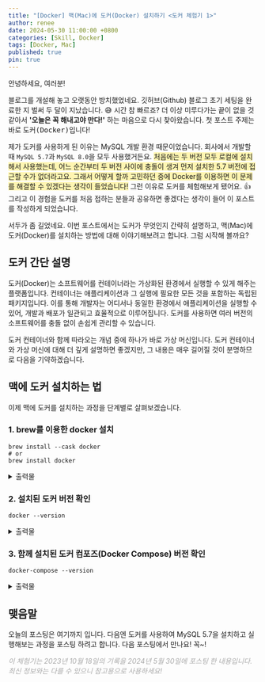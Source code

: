```yaml
---
title: "[Docker] 맥(Mac)에 도커(Docker) 설치하기 <도커 체험기 1>"
author: renee
date: 2024-05-30 11:00:00 +0800
categories: [Skill, Docker]
tags: [Docker, Mac]
published: true
pin: true
---
```


안녕하세요, 여러분!

블로그를 개설해 놓고 오랫동안 방치했었네요. 깃허브(Github) 블로그 초기 세팅을 완료한 지 벌써 두 달이 지났습니다. 😅 시간 참 빠르죠? 더 이상 미루다가는 끝이 없을 것 같아서 **'오늘은 꼭 해내고야 만다!'** 하는 마음으로 다시 찾아왔습니다. 첫 포스트 주제는 바로 <kbd>도커(Docker)</kbd>입니다!

제가 도커를 사용하게 된 이유는 MySQL 개발 환경 때문이었습니다. 회사에서 개발할 때 `MySQL 5.7`과 `MySQL 8.0`을 모두 사용했거든요. <span style="background-color: #fff5b1">처음에는 두 버전 모두 로컬에 설치해서 사용했는데, 어느 순간부터 두 버전 사이에 충돌이 생겨 먼저 설치한 5.7 버전에 접근할 수가 없더라고요. 그래서 어떻게 할까 고민하던 중에 Docker를 이용하면 이 문제를 해결할 수 있겠다는 생각이 들었습니다!</span> 그런 이유로 도커를 체험해보게 됐어요. 👍 그리고 이 경험을 도커를 처음 접하는 분들과 공유하면 좋겠다는 생각이 들어 이 포스트를 작성하게 되었습니다.

서두가 좀 길었네요. 이번 포스트에서는 도커가 무엇인지 간략히 설명하고, 맥(Mac)에 도커(Docker)를 설치하는 방법에 대해 이야기해보려고 합니다. 그럼 시작해 볼까요?

## **도커 간단 설명**

>
도커(Docker)는 소프트웨어를 컨테이너라는 가상화된 환경에서 실행할 수 있게 해주는 플랫폼입니다. 컨테이너는 애플리케이션과 그 실행에 필요한 모든 것을 포함하는 독립된 패키지입니다. 이를 통해 개발자는 어디서나 동일한 환경에서 애플리케이션을 실행할 수 있어, 개발과 배포가 일관되고 효율적으로 이루어집니다. 도커를 사용하면 여러 버전의 소프트웨어를 충돌 없이 손쉽게 관리할 수 있습니다.

도커 컨테이너와 함께 따라오는 개념 중에 하나가 바로 가상 머신입니다. 도커 컨테이너와 가상 머신에 대해 더 깊게 설명하면 좋겠지만, 그 내용은 매우 길어질 것이 분명하므로 다음을 기약하겠습니다.

## **맥에 도커 설치하는 법**

이제 맥에 도커를 설치하는 과정을 단계별로 살펴보겠습니다.

### **1. brew를 이용한 docker 설치**

```shell
brew install --cask docker
# or
brew install docker 
```

<details>
<summary>출력물</summary>
<div markdown="1">

```console
Running `brew update --auto-update`...
==> Auto-updated Homebrew!
Updated 2 taps (homebrew/core and homebrew/cask).
==> New Formulae
dcp                                      nvimpager
==> New Casks
free-podcast-transcription

You have 13 outdated formulae and 2 outdated casks installed.

==> Downloading https://raw.githubusercontent.com/Homebrew/homebrew-cask/005958c
######################################################################### 100.0%
==> Downloading https://desktop.docker.com/mac/main/amd64/124339/Docker.dmg
######################################################################### 100.0%
==> Installing Cask docker
==> Moving App 'Docker.app' to '/Applications/Docker.app'
==> Linking Binary 'docker' to '/usr/local/bin/docker'
==> Linking Binary 'docker-compose' to '/usr/local/bin/docker-compose'
==> Linking Binary 'docker-credential-desktop' to '/usr/local/bin/docker-credent
==> Linking Binary 'docker-credential-ecr-login' to '/usr/local/bin/docker-crede
==> Linking Binary 'docker-credential-osxkeychain' to '/usr/local/bin/docker-cre
==> Linking Binary 'docker-index' to '/usr/local/bin/docker-index'
==> Linking Binary 'hub-tool' to '/usr/local/bin/hub-tool'
==> Linking Binary 'kubectl' to '/usr/local/bin/kubectl.docker'
==> Linking Binary 'docker.bash-completion' to '/usr/local/etc/bash_completion.d
==> Linking Binary 'docker.zsh-completion' to '/usr/local/share/zsh/site-functio
==> Linking Binary 'docker.fish-completion' to '/usr/local/share/fish/vendor_com
==> Linking Binary 'com.docker.hyperkit' to '/usr/local/bin/hyperkit'
==> Linking Binary 'com.docker.cli' to '/usr/local/bin/com.docker.cli'
🍺  docker was successfully installed!
```

</div>
</details>

### **2. 설치된 도커 버전 확인**

```shell
docker --version
```

<details>
<summary>출력물</summary>
<div markdown="1">

```console
Docker version 24.0.6, build ed223bc
```

</div>
</details>

### **3. 함께 설치된 도커 컴포즈(Docker Compose) 버전 확인**

```shell
docker-compose --version
```

<details>
<summary>출력물</summary>
<div markdown="1">

```console
Docker Compose version v2.22.0-desktop.2
```

</div>
</details>

## **맺음말**

오늘의 포스팅은 여기까지 입니다. 다음엔 도커를 사용하여 MySQL 5.7을 설치하고 실행해보는 과정을 포스팅 하려고 합니다. 다음 포스팅에서 만나요! 꼭~! 

<span style="color: #aaaaaa">*이 체험기는 2023년 10월 18일의 기록을 2024년 5월 30일에 포스팅 한 내용입니다. 최신 정보와는 다를 수 있으니 참고용으로 사용하세요!*</span>
